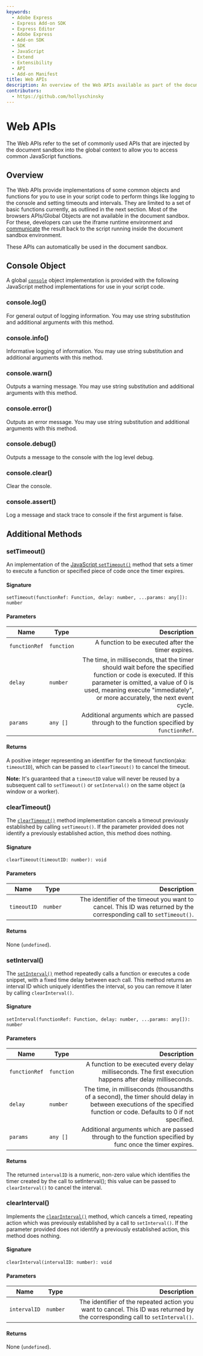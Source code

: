 ```yaml
---
keywords:
  - Adobe Express
  - Express Add-on SDK
  - Express Editor
  - Adobe Express
  - Add-on SDK
  - SDK
  - JavaScript
  - Extend
  - Extensibility
  - API
  - Add-on Manifest
title: Web APIs
description: An overview of the Web APIs available as part of the document sandbox.
contributors:
  - https://github.com/hollyschinsky
---
```


# Web APIs

The Web APIs refer to the set of commonly used APIs that are injected by the document sandbox into the global context to allow you to access common JavaScript functions.

## Overview

The Web APIs provide implementations of some common objects and functions for you to use in your script code to perform things like logging to the console and setting timeouts and intervals. They are limited to a set of basic functions currently, as outlined in the next section. Most of the browsers APIs/Global Objects are not available in the document sandbox. For these, developers can use the iframe runtime environment and [communicate](../communication/index.md#expose-apis-from-the-ui) the result back to the script running inside the document sandbox environment.

<InlineAlert slots="text" variant="success"/>

These APIs can automatically be used in the document sandbox.

## Console Object

A global [`console`](https://developer.mozilla.org/en-US/docs/Web/API/console) object implementation is provided with the following JavaScript method implementations for use in your script code.

### console.log()

For general output of logging information. You may use string substitution and additional arguments with this method.

### console.info()

Informative logging of information. You may use string substitution and additional arguments with this method.

### console.warn()

Outputs a warning message. You may use string substitution and additional arguments with this method.

### console.error()

Outputs an error message. You may use string substitution and additional arguments with this method.

### console.debug()

Outputs a message to the console with the log level debug.

### console.clear()

Clear the console.

### console.assert()

Log a message and stack trace to console if the first argument is false.

## Additional Methods

### setTimeout()

An implementation of the [JavaScript `setTimeout()`](https://developer.mozilla.org/en-US/docs/Web/API/setTimeout) method that sets a timer to execute a function or specified piece of code once the timer expires.

#### Signature

`setTimeout(functionRef: Function, delay: number, ...params: any[]): number`

#### Parameters

| Name          | Type        | Description   |
| --------------| ------------| -----------:  |
| `functionRef` | `function` | A function to be executed after the timer expires. |
| `delay`       | `number`   | The time, in milliseconds, that the timer should wait before the specified function or code is executed. If this parameter is omitted, a value of 0 is used, meaning execute "immediately", or more accurately, the next event cycle.        |
| `params`      | `any []`   | Additional arguments which are passed through to the function specified by `functionRef`.                    |

#### Returns

A positive integer representing an identifier for the timeout function(aka: `timeoutID`), which can be passed to `clearTimeout()` to cancel the timeout.

**Note:** It's guaranteed that a `timeoutID` value will never be reused by a subsequent call to `setTimeout()` or `setInterval()` on the same object (a window or a worker).

### clearTimeout()

The [`clearTimeout()`](https://developer.mozilla.org/en-US/docs/Web/API/clearTimeout) method implementation cancels a timeout previously established by calling `setTimeout()`. If the parameter provided does not identify a previously established action, this method does nothing.

#### Signature

`clearTimeout(timeoutID: number): void`

#### Parameters

| Name          | Type        | Description   |
| --------------| ------------| -----------:  |
| `timeoutID` | `number` | The identifier of the timeout you want to cancel. This ID was returned by the corresponding call to `setTimeout()`. |

#### Returns

None (`undefined`).

### setInterval()

The [`setInterval()`](https://developer.mozilla.org/en-US/docs/Web/API/setInterval) method repeatedly calls a function or executes a code snippet, with a fixed time delay between each call. This method returns an interval ID which uniquely identifies the interval, so you can remove it later by calling `clearInterval()`.

#### Signature

`setInterval(functionRef: Function, delay: number, ...params: any[]): number`

#### Parameters

| Name          | Type        | Description   |
| --------------| ------------| -----------:  |
| `functionRef`  | `function` | A function to be executed every delay milliseconds. The first execution happens after delay milliseconds. |
| `delay`       | `number`   | The time, in milliseconds (thousandths of a second), the timer should delay in between executions of the specified function or code. Defaults to 0 if not specified.   |
| `params`      | `any []`   | Additional arguments which are passed through to the function specified by func once the timer expires.                    |

#### Returns

The returned `intervalID` is a numeric, non-zero value which identifies the timer created by the call to setInterval(); this value can be passed to `clearInterval()` to cancel the interval.

### clearInterval()

Implements the [`clearInterval()`](https://developer.mozilla.org/en-US/docs/Web/API/clearInterval) method, which cancels a timed, repeating action which was previously established by a call to `setInterval()`. If the parameter provided does not identify a previously established action, this method does nothing.

#### Signature

`clearInterval(intervalID: number): void`

#### Parameters

| Name          | Type        | Description   |
| --------------| ------------| -----------:  |
| `intervalID` | `number` | The identifier of the repeated action you want to cancel. This ID was returned by the corresponding call to `setInterval()`.|

#### Returns

None (`undefined`).
